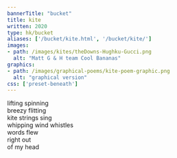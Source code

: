 ```yaml
---
bannerTitle: "bucket" 
title: kite
written: 2020
type: hk/bucket
aliases: ['/bucket/kite.html', '/bucket/kite/']
images:
- path: /images/kites/theDowns-Hughku-Gucci.png 
  alt: "Matt G & H team Cool Bananas"
graphics:
- path: /images/graphical-poems/kite-poem-graphic.png
  alt: "graphical version"
css: ['preset-beneath']
---
```


lifting spinning  
breezy flitting    
kite strings sing  
whipping wind whistles  
words flew  
right out  
of my head

